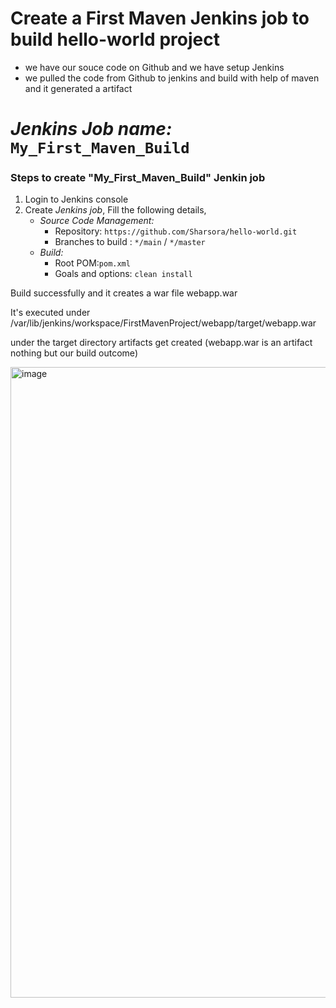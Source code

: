 
# Create a First Maven Jenkins job to build hello-world project 
- we have our souce code on Github and we have setup Jenkins
- we pulled the code from Github to jenkins and build with help of maven and it generated a artifact

# *Jenkins Job name:* `My_First_Maven_Build`


### Steps to create "My_First_Maven_Build" Jenkin job
1. Login to Jenkins console
1. Create *Jenkins job*, Fill the following details,
   - *Source Code Management:*
      - Repository: `https://github.com/Sharsora/hello-world.git`
      - Branches to build : `*/main` / `*/master` 
   - *Build:*
     - Root POM:`pom.xml`
     - Goals and options: `clean install`

Build successfully and it creates a war file webapp.war

It's executed under /var/lib/jenkins/workspace/FirstMavenProject/webapp/target/webapp.war

under the target directory artifacts get created (webapp.war is an artifact nothing but our build outcome)

<img width="1009" alt="image" src="https://github.com/Sharsora/Devops-Project/assets/135323873/f3fca82f-1435-4b4d-93d0-ae55e757563f">
